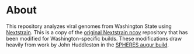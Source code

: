 # About

This repository analyzes viral genomes from Washington State using [Nextstrain](https://nextstrain.org/). This is a copy of the [original Nextstrain ncov](https://github.com/nextstrain/ncov/) repository that has been modified for Washington-specific builds. These modifications draw heavily from work by John Huddleston in the [SPHERES augur build](https://github.com/nextstrain/spheres-augur-build).



